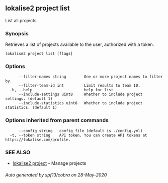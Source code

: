 ## lokalise2 project list

List all projects

### Synopsis

Retrieves a list of projects available to the user, authorized with a token.

```
lokalise2 project list [flags]
```

### Options

```
      --filter-names string        One or more project names to filter by.
      --filter-team-id int         Limit results to team ID.
  -h, --help                       help for list
      --include-settings uint8     Whether to include project settings. (default 1)
      --include-statistics uint8   Whether to include project statistics. (default 1)
```

### Options inherited from parent commands

```
      --config string   config file (default is ./config.yml)
  -t, --token string    API token. You can create API tokens at https://lokalise.com/profile.
```

### SEE ALSO

* [lokalise2 project](lokalise2_project.md)	 - Manage projects

###### Auto generated by spf13/cobra on 28-May-2020
